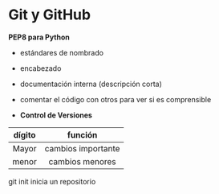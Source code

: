 # Git y GitHub

__PEP8 para Python__

- estándares de nombrado 

- encabezado 

- documentación interna (descripción corta)

- comentar el código con otros para ver si es comprensible

- __Control de Versiones__ 

| dígito |      función       |
| :----: | :----------------: |
| Mayor  | cambios importante |
| menor  |  cambios menores   |

git init inicia un repositorio 